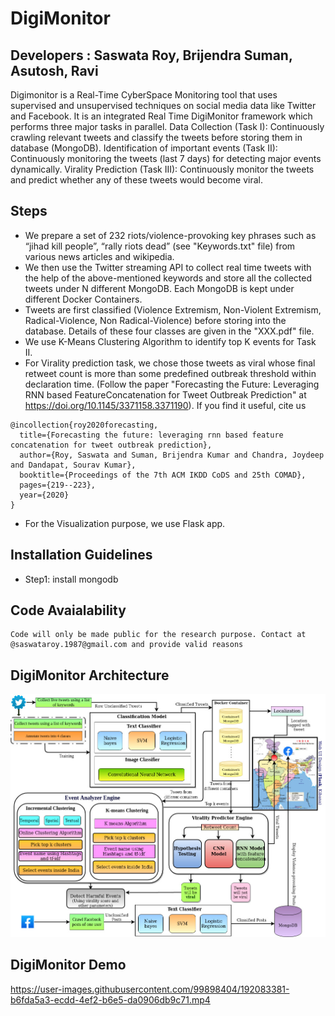 # DigiMonitor
## Developers : __Saswata Roy, Brijendra Suman, Asutosh, Ravi__
Digimonitor is a Real-Time CyberSpace Monitoring tool that uses supervised and unsupervised techniques on social media data like Twitter and Facebook. It is an integrated Real Time DigiMonitor framework which performs three major tasks in parallel. Data Collection (Task I): Continuously crawling relevant tweets and classify the tweets before storing them in database (MongoDB). Identification of important events (Task II): Continuously monitoring the tweets (last 7 days) for detecting major events dynamically. Virality Prediction (Task III): Continuously monitor the tweets and predict whether any of these tweets would become viral.


## Steps
* We prepare a set of 232 riots/violence-provoking key phrases such as “jihad kill people”, “rally riots dead” (see "Keywords.txt" file) from various news articles and wikipedia.
* We then use the Twitter streaming API to collect real time tweets with the help of the above-mentioned keywords and store all the collected tweets under N different MongoDB. Each MongoDB is kept under different Docker Containers.
* Tweets are first classified (Violence Extremism, Non-Violent Extremism, Radical-Violence, Non Radical-Violence) before storing into the database. Details of these four classes are given in the "XXX.pdf" file.
* We use K-Means Clustering Algorithm to identify top K events for Task II.
* For Virality prediction task, we chose those tweets as viral whose final retweet count is more than some predefined outbreak threshold within declaration time. (Follow the paper "Forecasting the Future: Leveraging RNN based FeatureConcatenation for Tweet Outbreak Prediction" at https://doi.org/10.1145/3371158.3371190). If you find it useful, cite us
~~~~
@incollection{roy2020forecasting,
  title={Forecasting the future: leveraging rnn based feature concatenation for tweet outbreak prediction},
  author={Roy, Saswata and Suman, Brijendra Kumar and Chandra, Joydeep and Dandapat, Sourav Kumar},
  booktitle={Proceedings of the 7th ACM IKDD CoDS and 25th COMAD},
  pages={219--223},
  year={2020}
}

~~~~
* For the Visualization purpose, we use Flask app.


## Installation Guidelines
- Step1: install mongodb 


## Code Avaialability
~~~~
Code will only be made public for the research purpose. Contact at @saswataroy.1987@gmail.com and provide valid reasons 
~~~~

## DigiMonitor Architecture

![](DigiMonitor.png)


## DigiMonitor Demo

https://user-images.githubusercontent.com/99898404/192083381-b6fda5a3-ecdd-4ef2-b6e5-da0906db9c71.mp4
